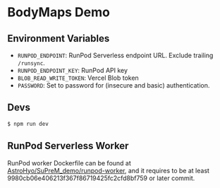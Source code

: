 # BodyMaps Demo

## Environment Variables

- `RUNPOD_ENDPOINT`: RunPod Serverless endpoint URL. Exclude trailing `/runsync`.
- `RUNPOD_ENDPOINT_KEY`: RunPod API key
- `BLOB_READ_WRITE_TOKEN`: Vercel Blob token
- `PASSWORD`: Set to password for (insecure and basic) authentication.

## Devs

```bash
$ npm run dev
```

## RunPod Serverless Worker

RunPod worker Dockerfile can be found at [AstroHyo/SuPreM_demo/runpod-worker](https://github.com/AstroHyo/SuPreM_demo/tree/main/runpod-worker), and it requires to be at least 9980cb06e406213f367f86719425fc2cfd8bf759 or later commit.
